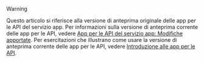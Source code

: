 > [!WARNING]
> Questo articolo si riferisce alla versione di anteprima originale delle app per le API del servizio app. Per informazioni sulla versione di anteprima corrente delle app per le API, vedere [App per le API del servizio app: Modifiche apportate](../articles/app-service-api/app-service-api-whats-changed.md). Per esercitazioni che illustrano come usare la versione di anteprima corrente delle app per le API, vedere [Introduzione alle app per le API](../articles/app-service-api/app-service-api-dotnet-get-started.md).
> 
> 

<!---HONumber=AcomDC_1203_2015-->